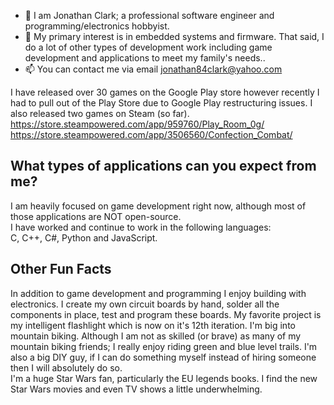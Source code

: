 - 👋 I am Jonathan Clark; a professional software engineer and programming/electronics hobbyist. 
- 👀 My primary interest is in embedded systems and firmware. That said, I do a lot of other types of development work including game development and applications to meet my family's needs..
- 📫 You can contact me via email jonathan84clark@yahoo.com

I have released over 30 games on the Google Play store however recently I had to pull out of the Play Store due to Google Play restructuring issues. I also released two games on Steam (so far).
https://store.steampowered.com/app/959760/Play_Room_0g/  
https://store.steampowered.com/app/3506560/Confection_Combat/  

## What types of applications can you expect from me?  
I am heavily focused on game development right now, although most of those applications are NOT open-source.  
I have worked and continue to work in the following languages:  
C, C++, C#, Python and JavaScript.  

## Other Fun Facts  
In addition to game development and programming I enjoy building with electronics. I create my own circuit boards by hand, solder all the components in place, test and program these
boards. 
My favorite project is my intelligent flashlight which is now on it's 12th iteration. 
I'm big into mountain biking. Although I am not as skilled (or brave) as many of my mountain biking friends; I really enjoy riding green and blue level trails. 
I'm also a big DIY guy, if I can do something myself instead of hiring someone then I will absolutely do so.  
I'm a huge Star Wars fan, particularly the EU legends books. I find the new Star Wars movies and even TV shows a little underwhelming.  

